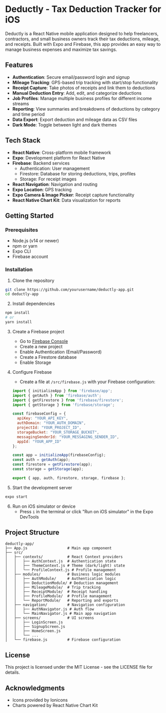 # Deductly - Tax Deduction Tracker for iOS

Deductly is a React Native mobile application designed to help freelancers, contractors, and small business owners track their tax deductions, mileage, and receipts. Built with Expo and Firebase, this app provides an easy way to manage business expenses and maximize tax savings.

## Features

- **Authentication**: Secure email/password login and signup
- **Mileage Tracking**: GPS-based trip tracking with start/stop functionality
- **Receipt Capture**: Take photos of receipts and link them to deductions
- **Manual Deduction Entry**: Add, edit, and categorize deductions
- **Job Profiles**: Manage multiple business profiles for different income streams
- **Reporting**: View summaries and breakdowns of deductions by category and time period
- **Data Export**: Export deduction and mileage data as CSV files
- **Dark Mode**: Toggle between light and dark themes

## Tech Stack

- **React Native**: Cross-platform mobile framework
- **Expo**: Development platform for React Native
- **Firebase**: Backend services
  - Authentication: User management
  - Firestore: Database for storing deductions, trips, profiles
  - Storage: For receipt images
- **React Navigation**: Navigation and routing
- **Expo Location**: GPS tracking
- **Expo Camera & Image Picker**: Receipt capture functionality
- **React Native Chart Kit**: Data visualization for reports

## Getting Started

### Prerequisites

- Node.js (v14 or newer)
- npm or yarn
- Expo CLI
- Firebase account

### Installation

1. Clone the repository
```bash
git clone https://github.com/yourusername/deductly-app.git
cd deductly-app
```

2. Install dependencies
```bash
npm install
# or
yarn install
```

3. Create a Firebase project
   - Go to [Firebase Console](https://console.firebase.google.com/)
   - Create a new project
   - Enable Authentication (Email/Password)
   - Create a Firestore database
   - Enable Storage

4. Configure Firebase
   - Create a file at `/src/firebase.js` with your Firebase configuration:
   ```javascript
   import { initializeApp } from 'firebase/app';
   import { getAuth } from 'firebase/auth';
   import { getFirestore } from 'firebase/firestore';
   import { getStorage } from 'firebase/storage';

   const firebaseConfig = {
     apiKey: "YOUR_API_KEY",
     authDomain: "YOUR_AUTH_DOMAIN",
     projectId: "YOUR_PROJECT_ID",
     storageBucket: "YOUR_STORAGE_BUCKET",
     messagingSenderId: "YOUR_MESSAGING_SENDER_ID",
     appId: "YOUR_APP_ID"
   };

   const app = initializeApp(firebaseConfig);
   const auth = getAuth(app);
   const firestore = getFirestore(app);
   const storage = getStorage(app);

   export { app, auth, firestore, storage, firebase };
   ```

5. Start the development server
```bash
expo start
```

6. Run on iOS simulator or device
   - Press `i` in the terminal or click "Run on iOS simulator" in the Expo DevTools

## Project Structure

```
deductly-app/
├── App.js                  # Main app component
├── src/
│   ├── contexts/           # React Context providers
│   │   ├── AuthContext.js  # Authentication state
│   │   ├── ThemeContext.js # Theme (dark/light) state
│   │   └── ProfileContext.js # Profile management
│   ├── modules/            # Business logic modules
│   │   ├── AuthModule/     # Authentication logic
│   │   ├── DeductionModule/ # Deduction management
│   │   ├── MileageModule/  # Trip tracking
│   │   ├── ReceiptModule/  # Receipt handling
│   │   ├── ProfileModule/  # Profile management
│   │   └── ReportModule/   # Reporting and exports
│   ├── navigation/         # Navigation configuration
│   │   ├── AuthNavigator.js # Auth flow
│   │   └── MainNavigator.js # Main app navigation
│   ├── screens/            # UI screens
│   │   ├── LoginScreen.js
│   │   ├── SignupScreen.js
│   │   ├── HomeScreen.js
│   │   └── ...
│   └── firebase.js         # Firebase configuration
```

## License

This project is licensed under the MIT License - see the LICENSE file for details.

## Acknowledgments

- Icons provided by Ionicons
- Charts powered by React Native Chart Kit
